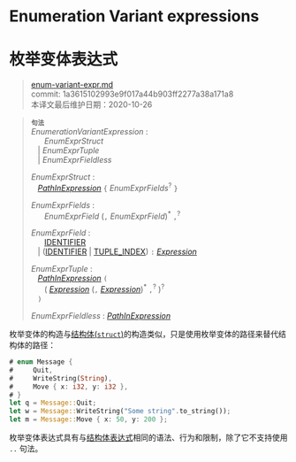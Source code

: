 # Enumeration Variant expressions
# 枚举变体表达式

>[enum-variant-expr.md](https://github.com/rust-lang/reference/blob/master/src/expressions/enum-variant-expr.md)\
>commit: 1a3615102993e9f017a44b903ff2277a38a171a8 \
>本译文最后维护日期：2020-10-26

> **<sup>句法</sup>**\
> _EnumerationVariantExpression_ :\
> &nbsp;&nbsp; &nbsp;&nbsp; _EnumExprStruct_\
> &nbsp;&nbsp; | _EnumExprTuple_\
> &nbsp;&nbsp; | _EnumExprFieldless_
>
> _EnumExprStruct_ :\
> &nbsp;&nbsp; [_PathInExpression_] `{` _EnumExprFields_<sup>?</sup> `}`
>
> _EnumExprFields_ :\
> &nbsp;&nbsp; &nbsp;&nbsp; _EnumExprField_ (`,` _EnumExprField_)<sup>\*</sup> `,`<sup>?</sup>
>
> _EnumExprField_ :\
> &nbsp;&nbsp; &nbsp;&nbsp; [IDENTIFIER]\
> &nbsp;&nbsp; | ([IDENTIFIER] | [TUPLE_INDEX]) `:` [_Expression_]
>
> _EnumExprTuple_ :\
> &nbsp;&nbsp; [_PathInExpression_] `(`\
> &nbsp;&nbsp; &nbsp;&nbsp; ( [_Expression_] (`,` [_Expression_])<sup>\*</sup> `,`<sup>?</sup> )<sup>?</sup>\
> &nbsp;&nbsp; `)`
>
> _EnumExprFieldless_ : [_PathInExpression_]

枚举变体的构造与[结构体(`struct`)][structs]的构造类似，只是使用枚举变体的路径来替代结构体的路径：

```rust
# enum Message {
#     Quit,
#     WriteString(String),
#     Move { x: i32, y: i32 },
# }
let q = Message::Quit;
let w = Message::WriteString("Some string".to_string());
let m = Message::Move { x: 50, y: 200 };
```

枚举变体表达式具有与[结构体表达式][structs]相同的语法、行为和限制，除了它不支持使用 `..` 句法。

[IDENTIFIER]: https://doc.rust-lang.org/identifiers.md
[TUPLE_INDEX]: https://doc.rust-lang.org/tokens.md#tuple-index
[_Expression_]: https://doc.rust-lang.org/expressions.md
[_PathInExpression_]: https://doc.rust-lang.org/paths.md#paths-in-expressions
[structs]: struct-expr.md

<!-- 2020-11-3 -->
<!-- checked -->
